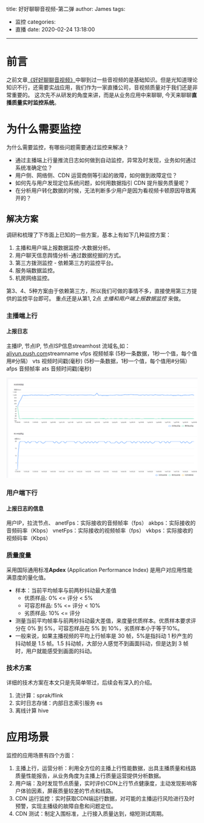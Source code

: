 title: 好好聊聊音视频-第二弹
author: James
tags:
  - 监控
categories:
  - 直播
date: 2020-02-24 13:18:00

---

# 前言

之前文章[《好好聊聊音视频》](/直播/好好聊聊音视频/)中聊到过一些音视频的是基础知识。但是光知道理论知识不行，还需要实战应用，我们作为一家直播公司，音视频质量对于我们还是非常重要的。 这次先不从研发的角度来讲，而是从业务应用中来聊聊, 今天来聊聊**直播质量实时监控系统**。

<!-- more -->

# 为什么需要监控

为什么需要监控，有哪些问题需要通过监控来解决？
- 通过主播端上行量推流日志如何做到自动监控，异常及时发现，业务如何通过系统准确定位？
- 用户侧、网络侧、CDN 运营商侧等引起的故障，如何做到故障定位？
- 如何先与用户发现定位系统问题，如何用数据指引 CDN 提升服务质量呢？
- 在分析用户转化数据的时候，无法判断多少用户是因为看视频卡顿原因导致离开的？

## 解决方案

调研和梳理了下市面上已知的一些方案，基本上有如下几种监控方案：
1. 主播和用户端上报数据监控-大数据分析。
2. 用户聊天信息舆情分析-通过数据挖掘的方式。
3. 第三方拨测监控 - 依赖第三方的监控平台。
4. 服务端数据监控。
5. 机房网络监控。

第3、4、5种方案由于依赖第三方，所以我们可做的事情不多，直接使用第三方提供的监控平台即可。 重点还是从第1, 2点 *主播和用户端上报数据监控* 来做。

### 主播端上行

#### 上报日志

主播IP,  节点IP,  节点ISP信息streamhost 
流域名,如：[aliyun.push.com](http://aliyun.push.com/)streamname 
vfps 视频帧率 (5秒一条数据，1秒一个值，每个值用#分隔）
vts 视频时间戳(毫秒) (5秒一条数据，1秒一个值，每个值用#分隔）
afps 音频帧率
ats 音频时间戳(毫秒)

![stream](/images/stream/zhubo_push.png)

### 用户端下行

#### 上报日志的信息
用户IP，拉流节点、
anetFps：实际接收的音频帧率（fps）
akbps：实际接收的音频码率（Kbps）
vnetFps：实际接收的视频帧率（fps）
vkbps：实际接收的视频码率（Kbps）

### 质量度量

采用国际通用标准**Apdex** (Application Performance Index) 是用户对应用性能满意度的量化值。
- 样本：当前平均帧率与前两秒抖动最大差值
  - 优质样品: 0% <= 评分 < 5%
  - 可容忍样品: 5% <= 评分 < 10%
  - 劣质样品: 10% <= 评分
- 测量当前平均帧率与前两秒抖动最大差值，来度量优质样本。优质样本要求评分在 0% 到 5%，可容忍样品在 5% 到 10%，劣质样本小于等于10%。
- 一般来说，如果主播视频的平均上行帧率是 30 帧，5%是指抖动 1 秒产生的抖动帧是 1.5 帧。1.5 抖动帧，大部分人感觉不到画面抖动，但是达到 3 帧时，用户就能感受到画面的抖动。

### 技术方案
详细的技术方案在本文只是先简单带过，后续会有深入的介绍。
1. 流计算：sprak/flink
2. 实时日志存储：内部日志索引服务 es
3. 离线计算 hive

# 应用场景
监控的应用场景有四个方面：
1. 主播上行，运营分析：利用全方位的主播上行性能数据，出具主播质量和线路质量性能报告，从业务角度为主播上行质量运营提供分析数据。
2. 用户端：及时发现节点质量，实时评价CDN上行节点健康度，主动发现影响客户体验因素，屏蔽质量较差的节点和线路。
3. CDN 运行监控：实时获取CDN端运行数据，对可能的主播运行风险进行及时预警，实现主播级的故障自愈和问题定位。
4. CDN 测试：制定入围标准，上行接入质量达到，缩短测试周期。